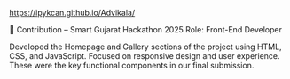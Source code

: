 https://ipykcan.github.io/Advikala/



💼 Contribution – Smart Gujarat Hackathon 2025
Role: Front-End Developer

Developed the Homepage and Gallery sections of the project using HTML, CSS, and JavaScript. Focused on responsive design and user experience. These were the key functional components in our final submission.
